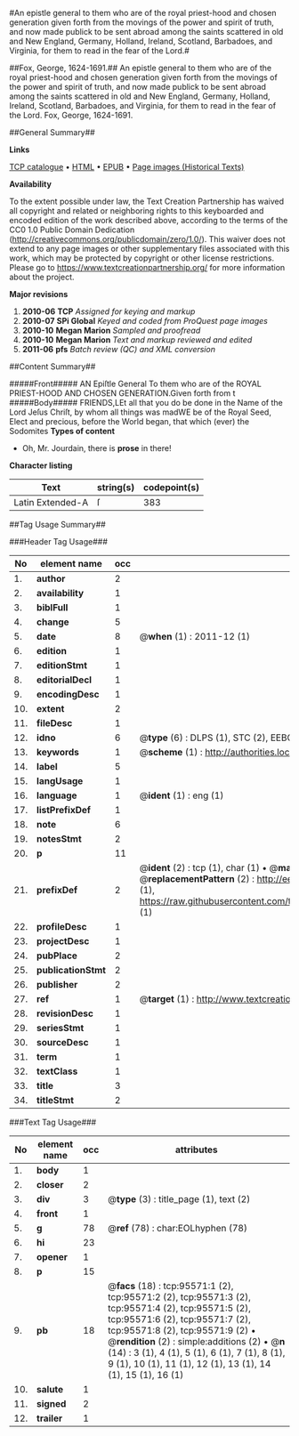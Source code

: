 #An epistle general to them who are of the royal priest-hood and chosen generation given forth from the movings of the power and spirit of truth, and now made publick to be sent abroad among the saints scattered in old and New England, Germany, Holland, Ireland, Scotland, Barbadoes, and Virginia, for them to read in the fear of the Lord.#

##Fox, George, 1624-1691.##
An epistle general to them who are of the royal priest-hood and chosen generation given forth from the movings of the power and spirit of truth, and now made publick to be sent abroad among the saints scattered in old and New England, Germany, Holland, Ireland, Scotland, Barbadoes, and Virginia, for them to read in the fear of the Lord.
Fox, George, 1624-1691.

##General Summary##

**Links**

[TCP catalogue](http://www.ota.ox.ac.uk/tcp/)  • 
[HTML](http://tei.it.ox.ac.uk/tcp/Texts-HTML/free/A40/A40169.html)  • 
[EPUB](http://tei.it.ox.ac.uk/tcp/Texts-EPUB/free/A40/A40169.epub) • 
[Page images (Historical Texts)](https://historicaltexts.jisc.ac.uk/eebo-12927395e)

**Availability**

To the extent possible under law, the Text Creation Partnership has waived all copyright and related or neighboring rights to this keyboarded and encoded edition of the work described above, according to the terms of the CC0 1.0 Public Domain Dedication (http://creativecommons.org/publicdomain/zero/1.0/). This waiver does not extend to any page images or other supplementary files associated with this work, which may be protected by copyright or other license restrictions. Please go to https://www.textcreationpartnership.org/ for more information about the project.

**Major revisions**

1. __2010-06__ __TCP__ *Assigned for keying and markup*
1. __2010-07__ __SPi Global__ *Keyed and coded from ProQuest page images*
1. __2010-10__ __Megan Marion__ *Sampled and proofread*
1. __2010-10__ __Megan Marion__ *Text and markup reviewed and edited*
1. __2011-06__ __pfs__ *Batch review (QC) and XML conversion*

##Content Summary##

#####Front#####
AN Epiſtle General To them who are of the ROYAL PRIEST-HOOD AND CHOSEN GENERATION.Given forth from t
#####Body#####
FRIENDS,LEt all that you do be done in the Name of the Lord Jeſus Chriſt, by whom all things was madWE be of the Royal Seed, Elect and precious, before the World began, that which (ever) the Sodomites
**Types of content**

  * Oh, Mr. Jourdain, there is **prose** in there!

**Character listing**


|Text|string(s)|codepoint(s)|
|---|---|---|
|Latin Extended-A|ſ|383|

##Tag Usage Summary##

###Header Tag Usage###

|No|element name|occ|attributes|
|---|---|---|---|
|1.|__author__|2||
|2.|__availability__|1||
|3.|__biblFull__|1||
|4.|__change__|5||
|5.|__date__|8| @__when__ (1) : 2011-12 (1)|
|6.|__edition__|1||
|7.|__editionStmt__|1||
|8.|__editorialDecl__|1||
|9.|__encodingDesc__|1||
|10.|__extent__|2||
|11.|__fileDesc__|1||
|12.|__idno__|6| @__type__ (6) : DLPS (1), STC (2), EEBO-CITATION (1), OCLC (1), VID (1)|
|13.|__keywords__|1| @__scheme__ (1) : http://authorities.loc.gov/ (1)|
|14.|__label__|5||
|15.|__langUsage__|1||
|16.|__language__|1| @__ident__ (1) : eng (1)|
|17.|__listPrefixDef__|1||
|18.|__note__|6||
|19.|__notesStmt__|2||
|20.|__p__|11||
|21.|__prefixDef__|2| @__ident__ (2) : tcp (1), char (1)  •  @__matchPattern__ (2) : ([0-9\-]+):([0-9IVX]+) (1), (.+) (1)  •  @__replacementPattern__ (2) : http://eebo.chadwyck.com/downloadtiff?vid=$1&page=$2 (1), https://raw.githubusercontent.com/textcreationpartnership/Texts/master/tcpchars.xml#$1 (1)|
|22.|__profileDesc__|1||
|23.|__projectDesc__|1||
|24.|__pubPlace__|2||
|25.|__publicationStmt__|2||
|26.|__publisher__|2||
|27.|__ref__|1| @__target__ (1) : http://www.textcreationpartnership.org/docs/. (1)|
|28.|__revisionDesc__|1||
|29.|__seriesStmt__|1||
|30.|__sourceDesc__|1||
|31.|__term__|1||
|32.|__textClass__|1||
|33.|__title__|3||
|34.|__titleStmt__|2||


###Text Tag Usage###

|No|element name|occ|attributes|
|---|---|---|---|
|1.|__body__|1||
|2.|__closer__|2||
|3.|__div__|3| @__type__ (3) : title_page (1), text (2)|
|4.|__front__|1||
|5.|__g__|78| @__ref__ (78) : char:EOLhyphen (78)|
|6.|__hi__|23||
|7.|__opener__|1||
|8.|__p__|15||
|9.|__pb__|18| @__facs__ (18) : tcp:95571:1 (2), tcp:95571:2 (2), tcp:95571:3 (2), tcp:95571:4 (2), tcp:95571:5 (2), tcp:95571:6 (2), tcp:95571:7 (2), tcp:95571:8 (2), tcp:95571:9 (2)  •  @__rendition__ (2) : simple:additions (2)  •  @__n__ (14) : 3 (1), 4 (1), 5 (1), 6 (1), 7 (1), 8 (1), 9 (1), 10 (1), 11 (1), 12 (1), 13 (1), 14 (1), 15 (1), 16 (1)|
|10.|__salute__|1||
|11.|__signed__|2||
|12.|__trailer__|1||
